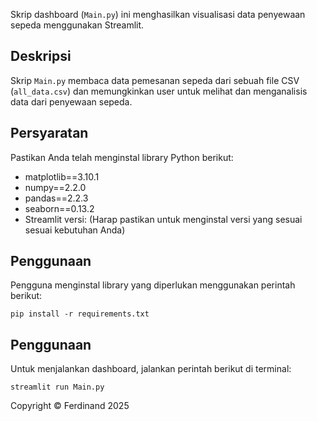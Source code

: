 Skrip dashboard (`Main.py`) ini menghasilkan visualisasi data penyewaan sepeda menggunakan Streamlit.

## Deskripsi

Skrip `Main.py` membaca data pemesanan sepeda dari sebuah file CSV (`all_data.csv`) dan memungkinkan user untuk melihat dan menganalisis data dari penyewaan sepeda.

## Persyaratan

Pastikan Anda telah menginstal library Python berikut:

- matplotlib==3.10.1
- numpy==2.2.0
- pandas==2.2.3
- seaborn==0.13.2
- Streamlit versi: (Harap pastikan untuk menginstal versi yang sesuai sesuai kebutuhan Anda)

## Penggunaan

Pengguna menginstal library yang diperlukan menggunakan perintah berikut:
```
pip install -r requirements.txt
```
## Penggunaan

Untuk menjalankan dashboard, jalankan perintah berikut di terminal:
```
streamlit run Main.py
```
Copyright © Ferdinand 2025
